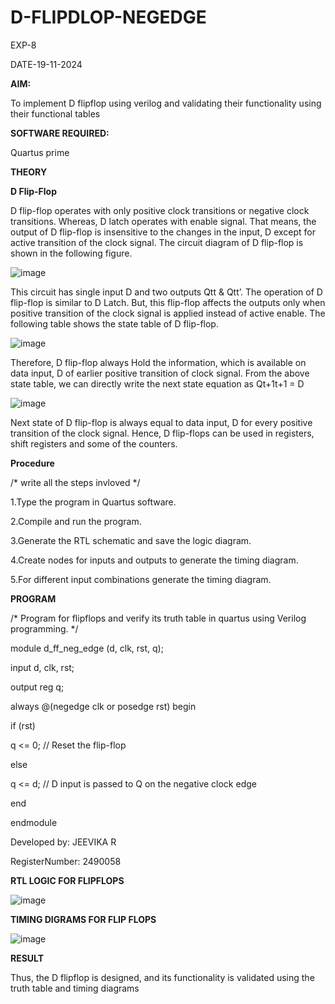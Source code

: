 # D-FLIPDLOP-NEGEDGE
EXP-8

DATE-19-11-2024

**AIM:**

To implement  D flipflop using verilog and validating their functionality using their functional tables

**SOFTWARE REQUIRED:**

Quartus prime

**THEORY**

**D Flip-Flop**

D flip-flop operates with only positive clock transitions or negative clock transitions. Whereas, D latch operates with enable signal. That means, the output of D flip-flop is insensitive to the changes in the input, D except for active transition of the clock signal. The circuit diagram of D flip-flop is shown in the following figure.

![image](https://github.com/naavaneetha/D-FLIPDLOP-NEGEDGE/assets/154305477/48c81fe8-bc3f-40e7-95e2-519fc155ad51)

This circuit has single input D and two outputs Qtt & Qtt’. The operation of D flip-flop is similar to D Latch. But, this flip-flop affects the outputs only when positive transition of the clock signal is applied instead of active enable. The following table shows the state table of D flip-flop.

![image](https://github.com/naavaneetha/D-FLIPDLOP-NEGEDGE/assets/154305477/e5f3fda7-68ec-4a3a-a0a4-cf6f9cc4ab55)

Therefore, D flip-flop always Hold the information, which is available on data input, D of earlier positive transition of clock signal. From the above state table, we can directly write the next state equation as Qt+1t+1 = D

![image](https://github.com/naavaneetha/D-FLIPDLOP-NEGEDGE/assets/154305477/8592c0d8-2917-4142-91b9-d6c30dd891d2)

Next state of D flip-flop is always equal to data input, D for every positive transition of the clock signal. Hence, D flip-flops can be used in registers, shift registers and some of the counters.

**Procedure**

/* write all the steps invloved */ 

1.Type the program in Quartus software.

2.Compile and run the program.

3.Generate the RTL schematic and save the logic diagram.

4.Create nodes for inputs and outputs to generate the timing diagram.

5.For different input combinations generate the timing diagram.


**PROGRAM**

/* Program for flipflops and verify its truth table in quartus using Verilog programming. */

module d_ff_neg_edge (d, clk, rst, q);

input d, clk, rst;

output reg q;

always @(negedge clk or posedge rst) begin

if (rst)

q <= 0; // Reset the flip-flop

else

q <= d; // D input is passed to Q on the negative clock edge

end

endmodule

Developed by: JEEVIKA R

RegisterNumber: 2490058

**RTL LOGIC FOR FLIPFLOPS**

![image](https://github.com/user-attachments/assets/5183b912-04a7-4316-8667-d80d50ab6ce1)

**TIMING DIGRAMS FOR FLIP FLOPS**

![image](https://github.com/user-attachments/assets/cdfba620-4da0-4f0d-95f0-70f6a29ec6fe)


**RESULT**

Thus, the D flipflop is designed, and its functionality is validated using the truth table and timing diagrams
